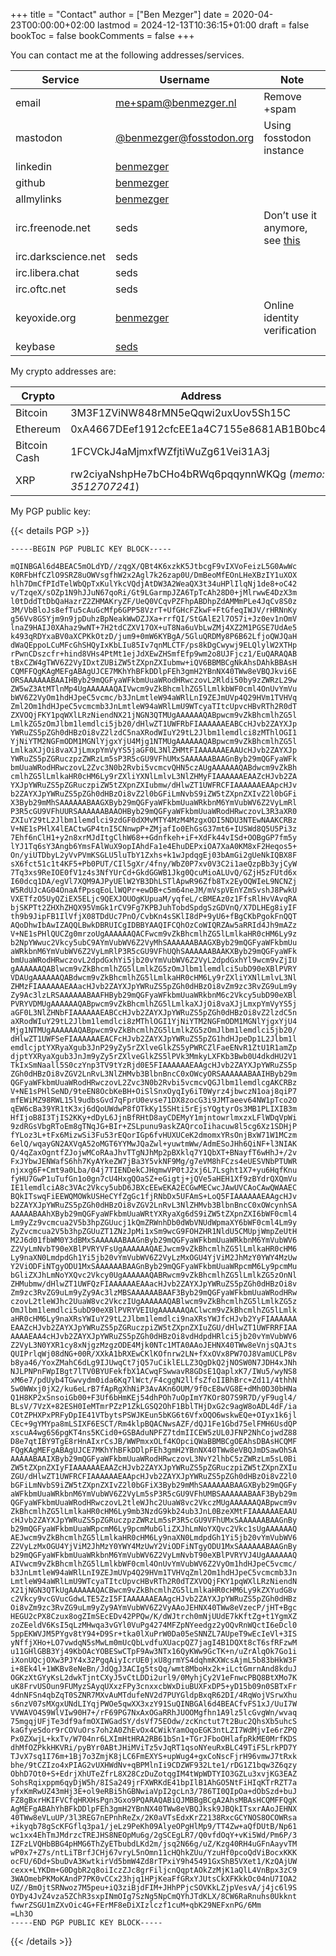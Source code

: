 +++
title = "Contact"
author = ["Ben Mezger"]
date = 2020-04-23T00:00:00+02:00
lastmod = 2024-12-13T10:36:15+01:00
draft = false
bookToc = false
bookComments = false
+++

You can contact me at the following addresses/services.

| Service             | Username                                                                                                  | Note                                                          |
|---------------------|-----------------------------------------------------------------------------------------------------------|---------------------------------------------------------------|
| email               | [me+spam@benmezger.nl](mailto:me+spam@benmezger.nl)                                                       | Remove +spam                                                  |
| mastodon            | [@benmezger@fosstodon.org](https://fosstodon.org/@benmezger)                                              | Using fosstodon instance                                      |
| linkedin            | [benmezger](https://www.linkedin.com/in/benmezger/)                                                       |                                                               |
| github              | [benmezger](https://github.com/benmezger)                                                                 |                                                               |
| allmylinks          | [benmezger](https://links.seds.nl)                                                                        |                                                               |
| irc.freenode.net    | seds                                                                                                      | Don&rsquo;t use it anymore, see [this](https://www.kline.sh/) |
| irc.darkscience.net | seds                                                                                                      |                                                               |
| irc.libera.chat     | seds                                                                                                      |                                                               |
| irc.oftc.net        | seds                                                                                                      |                                                               |
| keyoxide.org        | [benmezger](https://keyoxide.org/hkp/5903%200E5A%204512%201DE0%20987D%209806%207357%20E344%20D6C3%20C795) | Online identity verification                                  |
| keybase             | [seds](https://keybase.io/seds)                                                                           |                                                               |

My crypto addresses are:

| Crypto       | Address                                                 |
|--------------|---------------------------------------------------------|
| Bitcoin      | 3M3F1ZViNW848rMN5eQqwi2uxUov5Sh15C                      |
| Ethereum     | 0xA4667DEef1912cfcEE1a4C7155e8681AB1B0bc4a              |
| Bitcoin Cash | 1FCVCkJ4aMjmxfWZfjtiWuZg61Vei31A3j                      |
| XRP          | rw2ciyaNshpHe7bCHo4bRWq6pqqynnWKQg (_memo: 3512707241_) |

My PGP public key:

{{< details PGP >}}

```text
-----BEGIN PGP PUBLIC KEY BLOCK-----

mQINBGAl6d4BEAC5mOLdYD//zqgX/QBt4K6xzkK5JtbcgF9vIXVoFeizL5G0AwWc
K0RFbHfCZlO9SRZ8uOWVsgfhW2x2Agl7k26zap0U/DmBeoMfEOnLHeXBzIY1uXOX
hlh7DmCfPIdTelWbQpTxKulYkcVQdjAtDW3A2WeaQX3t34uHPlIlqNj1de8+oC42
v/TzqeX/sOZp1N9hJJuN67qoRi/Gt9LGarmpJZA6TpTcAh28D0+jMlrwwE4DzX3m
l0tDddTtDbQaHazrZ2ZHMAKryZF/UeQ0VCqvPZFhpABDhpZdAMMmPLe4JqCv8S0z
3M/VbBloJs8efTu5cAuGcMfp6GPP58VzrT+UfGHcFZkwF+FtGfeqIWJV/rHRNnKy
g56Vv8GSYjm9n9jpDuhzBpNeakWwDZJXa+rrfQI/StGAlE2l7O57i+Jz0ev1nOmV
lnaZ9HAIJ0XAhaz9wNT+7H2tdCZXV17OX+uT8Na6uVbLwZMj4XZ2M1PGSE7UdAe5
k493qRDYxaBV0aXCPKkOtzD/jum9+0mW6KYBgA/5GluQRDMy8P6B62LfjoQWJQaH
dWaQEppoLCuMFcGhSHQyIxKbLIu85Iv7qnMLCTF/ps8kDgCwywj9ELQlylW2XTHp
rPwnCDszcfr+hind8VHs4PtMt1ejJdXEwZHSmfEfp9wm2o8UJFjcz1/EuQARAQAB
tBxCZW4gTWV6Z2VyIDxtZUBiZW5tZXpnZXIubmw+iQV6BBMBCgNkAhsDAhkBBAsH
CQMFFQgKAgMEFgABAgUJCE7MKhYhBFkDDlpFEh3gmH2YBnNX40TWw8eVBQJkvi6E
ORSAAAAAABAAIHByb29mQGFyaWFkbmUuaWRodHRwczovL2Rldi50by9zZWRzL29w
ZW5wZ3AtMTlnMp4UgAAAAAAQAIVwcm9vZkBhcmlhZG5lLmlkbWF0cml4OnUvYmVu
bWV6Z2VyOm1hdHJpeC5vcmc/b3JnLmtleW94aWRlLnI9ZEJmUVp4Q29HVm1TVHVq
Zml2Om1hdHJpeC5vcmcmb3JnLmtleW94aWRlLmU9WTcyaTItcUpvcHBvRTh2R0dT
ZXVOQjFKY1pqWXlLRzNiendNX21jNGN3QTMUgAAAAAAQABpwcm9vZkBhcmlhZG5l
LmlkZG5zOmJlbm1lemdlci5jb20/dHlwZT1UWFRbFIAAAAAAEABCcHJvb2ZAYXJp
YWRuZS5pZGh0dHBzOi8vZ2lzdC5naXRodWIuY29tL2Jlbm1lemdlci8zMThlOGI1
YjNiYTM2NGFmODM1MGNlYjgxYjU4Mjg1NTMUgAAAAAAQABpwcm9vZkBhcmlhZG5l
LmlkaXJjOi8vaXJjLmxpYmVyYS5jaGF0L3NlZHMtFIAAAAAAEAAUcHJvb2ZAYXJp
YWRuZS5pZGRuczpzZWRzLm5sP3R5cGU9VFhUMxSAAAAAABAAGnByb29mQGFyaWFk
bmUuaWRodHRwczovL2Zvc3N0b2Rvbi5vcmcvQHN5czAUgAAAAAAQABdwcm9vZkBh
cmlhZG5lLmlkaHR0cHM6Ly9rZXliYXNlLmlvL3NlZHMyFIAAAAAAEAAZcHJvb2ZA
YXJpYWRuZS5pZGRuczpiZW5tZXpnZXIubmw/dHlwZT1UWFRCFIAAAAAAEAApcHJv
b2ZAYXJpYWRuZS5pZGh0dHBzOi8vZ2l0bGFiLmNvbS9iZW5tZXpnZXIvZ2l0bGFi
X3Byb29mMhSAAAAAABAAGXByb29mQGFyaWFkbmUuaWRkbnM6YmVubWV6Z2VyLmRl
P3R5cGU9VFhUURSAAAAAABAAOHByb29mQGFyaWFkbmUuaWRodHRwczovL3R3aXR0
ZXIuY29tL2Jlbm1lemdlci9zdGF0dXMvMTY4MzM4MzgxODI5NDU3NTEwNAAKCRBz
V+NE1sPHlX4lEACtwGP4tnI5CNnwpP+ZMjafIo0EhGsG37mt6+IUSWd8Q5U5Pi3z
7Ehf6nClH1+y2n8xrMJdItgClhW68++Gdnfkeh+iF+XdFk44vISd+OOBgGP7fm5y
lYJ1Tq6sY3Angb6YmsFAlWuX9opIAhdFa1e4EhuDEPxiOA7XaA0KM8xF2Heqos5+
On/yiUTDbyL2yVvPVmKSGLU5luTbY1Zxhs+k1wJpdqgEj03bAmGi2gUeNkIQBX8F
sX6fct51c1t4KF5+Pb0PUT/CIl5gXr/4fny/WbZ0P7xv0V3C2i1aeQzpBb3yjCyW
7Tq3xs9ReIOE0fV1z4s3NfYUrCd+GkdGGWB1Jkg0QcuMioALUvQ/GZjH5zFUtd6x
I60dcq1DA/egVl7XQM9AJPyUElW2YB3DhLSTlApwR96Zfb8Tx2EyOQWIeL9NCNZj
W5RdUJcAG04OnaAfPpsqEoLlWQPr+ewDB+c5m64neJM/mVspVEnYZmSvshJ8PwkU
VXETfzO5UyQZiEX5ELjc9QEXJOUOgKUpuaM/yqfeL/cBMEAz0z1FfsRlHvVAvqRA
bjSKPTt2ZHXhZHQX95VmGk1rCV9Fg7KPBJuhTobdSpdgSzGDVnQ/X7DLHEg8iyIF
th9b9JipFB1IlVfjX08TDdUc7PnO/CvbKn4sSKlI8dP+9yU6+fBgCKbPgokFnQQT
AQoDhwIbAwIZAQQLBwkDBRUICgIDBBYAAQIFCQhOzCoWIQRZAw5aRRId4Jh9mAZz
V+NE1sPHlQUCZg0mrzoUgAAAAAAQACFwcm9vZkBhcmlhZG5lLmlkaHR0cHM6Ly9z
b2NpYWwuc2Vkcy5ubC9AYmVubWV6Z2VyMhSAAAAAABAAGXByb29mQGFyaWFkbmUu
aWRkbnM6YmVubWV6Z2VyLmRlP3R5cGU9VFhUQhSAAAAAABAAKXByb29mQGFyaWFk
bmUuaWRodHRwczovL2dpdGxhYi5jb20vYmVubWV6Z2VyL2dpdGxhYl9wcm9vZjIU
gAAAAAAQABlwcm9vZkBhcmlhZG5lLmlkZG5zOmJlbm1lemdlci5ubD90eXBlPVRY
VDAUgAAAAAAQABdwcm9vZkBhcmlhZG5lLmlkaHR0cHM6Ly9rZXliYXNlLmlvL3Nl
ZHMzFIAAAAAAEAAacHJvb2ZAYXJpYWRuZS5pZGh0dHBzOi8vZm9zc3RvZG9uLm9y
Zy9Ac3lzLRSAAAAAABAAFHByb29mQGFyaWFkbmUuaWRkbnM6c2Vkcy5ubD90eXBl
PVRYVDMUgAAAAAAQABpwcm9vZkBhcmlhZG5lLmlkaXJjOi8vaXJjLmxpYmVyYS5j
aGF0L3NlZHNbFIAAAAAAEABCcHJvb2ZAYXJpYWRuZS5pZGh0dHBzOi8vZ2lzdC5n
aXRodWIuY29tL2Jlbm1lemdlci8zMThlOGI1YjNiYTM2NGFmODM1MGNlYjgxYjU4
Mjg1NTMUgAAAAAAQABpwcm9vZkBhcmlhZG5lLmlkZG5zOmJlbm1lemdlci5jb20/
dHlwZT1UWFSeFIAAAAAAEACFcHJvb2ZAYXJpYWRuZS5pZG1hdHJpeDp1L2Jlbm1l
emdlcjptYXRyaXgub3JnP29yZy5rZXlveGlkZS5yPWRCZlFaeENvR1ZtU1R1amZp
djptYXRyaXgub3JnJm9yZy5rZXlveGlkZS5lPVk3MmkyLXFKb3Bwb0U4dkdHU2V1
TkIxSmNaall5S0czYnp3TV9tYzRjd0E5FIAAAAAAEAAgcHJvb2ZAYXJpYWRuZS5p
ZGh0dHBzOi8vZGV2LnRvL3NlZHMvb3BlbnBncC0xOWcyORSAAAAAABAAIHByb29m
QGFyaWFkbmUuaWRodHRwczovL2Zvc3N0b2Rvbi5vcmcvQGJlbm1lemdlcgAKCRBz
V+NE1sPHlSeND/9teEN8OcbKeBH+OiSlSnxOyqIy6iT0Wyrz4jbwczN1oaj8qiP7
mfEWiMZ98RWL15l9udbsGvd7qFprU0evse71DX8zocG3i9JMTaeev64NW1pTco2O
qEW6cBa39YR1tK3xj6dQoUWdwP8fOTkKy15SHti5rEjsYQgtyrOs3MB1PLIXIB3m
HfIjoB8I3TjIS2KKy+dDyL6JjnBfRHtD8ayCDEMyY1mjntowrlmxzxLFlWDqVpWi
9zdRGsVbgRToEm8gTNqJG+BIr+ZSLpunu9askZAQrcoIihacuw8l5cg6Xz1SDHjP
fYLoz3L+tFx6MizwSi3Fu53rEQorIGp6fvHUXUCeK2dmomxYRsOnjBxW71W1MCzm
6elQ/wqayGN2AXVqA52oMGT6YYMwJQaZwl+yuwtmWw/AdmESoJHh6QiNF+l3NIAK
Q/4qZaxOgntfZJojwMCoRAaJhvTTgNJhMp2pBXklq7Y1QbXT+BNayfT6wHhJ+/2v
FxJYbwJENWafS6hh7KyAYkeZW7jBa3Y5vkNF9Mg/g7eVM8hFCzs4eUESVNbPTUWR
njxxg6F+Cmt9a0Lba/04j7TIENDekCJHqmwVP0tJ2xj6L7Lsght1X7+yu6HqfKnu
fyHU7GwP1uTufGn1o0gn7cU4HxgQOaSZ+eGigtj+jQVe5aHEH1Xf9zBYdrQXQmVu
IE1lemdlciA8c3VAc2Vkcy5ubD6JBXcEEwEKA2ECGwMECwcJAwUVCAoCAwQWAAEC
BQkITswqFiEEWQMOWkUSHeCYfZgGc1fjRNbDx5UFAmS+LoQ5FIAAAAAAEAAgcHJv
b2ZAYXJpYWRuZS5pZGh0dHBzOi8vZGV2LnRvL3NlZHMvb3BlbnBncC0xOWcynhSA
AAAAABAAhXByb29mQGFyaWFkbmUuaWRtYXRyaXg6dS9iZW5tZXpnZXI6bWF0cml4
Lm9yZz9vcmcua2V5b3hpZGUucj1kQmZRWnhDb0dWbVNUdWpmaXY6bWF0cml4Lm9y
ZyZvcmcua2V5b3hpZGUuZT1ZNzJpMi1xSm9wcG9FOHZHR1NldU5CMUpjWmpZeUtH
M2J6d01fbWM0Y3dBMxSAAAAAABAAGnByb29mQGFyaWFkbmUuaWRkbnM6YmVubWV6
Z2VyLmNvbT90eXBlPVRYVFsUgAAAAAAQAEJwcm9vZkBhcmlhZG5lLmlkaHR0cHM6
Ly9naXN0LmdpdGh1Yi5jb20vYmVubWV6Z2VyLzMxOGU4YjViM2JhMzY0YWY4MzUw
Y2ViODFiNTgyODU1MxSAAAAAABAAGnByb29mQGFyaWFkbmUuaWRpcmM6Ly9pcmMu
bGliZXJhLmNoYXQvc2Vkcy0UgAAAAAAQABRwcm9vZkBhcmlhZG5lLmlkZG5zOnNl
ZHMubmw/dHlwZT1UWFQzFIAAAAAAEAAacHJvb2ZAYXJpYWRuZS5pZGh0dHBzOi8v
Zm9zc3RvZG9uLm9yZy9Ac3lzMBSAAAAAABAAF3Byb29mQGFyaWFkbmUuaWRodHRw
czovL2tleWJhc2UuaW8vc2VkczIUgAAAAAAQABlwcm9vZkBhcmlhZG5lLmlkZG5z
OmJlbm1lemdlci5ubD90eXBlPVRYVEIUgAAAAAAQAClwcm9vZkBhcmlhZG5lLmlk
aHR0cHM6Ly9naXRsYWIuY29tL2Jlbm1lemdlci9naXRsYWJfcHJvb2YyFIAAAAAA
EAAZcHJvb2ZAYXJpYWRuZS5pZGRuczpiZW5tZXpnZXIuZGU/dHlwZT1UWFRRFIAA
AAAAEAA4cHJvb2ZAYXJpYWRuZS5pZGh0dHBzOi8vdHdpdHRlci5jb20vYmVubWV6
Z2VyL3N0YXR1cy8xNjgzMzgzODE4Mjk0NTc1MTA0AAoJEHNX40TWw8eVnjsQAJts
QUIPrlqWj08dNG+00R/XXkA1bRXEwCKlKOfnrw2LN+fXxOVx8PW7OJ8VamUCLP8v
b8ya46/YoxZMahC6dLg9IJUwqCt7jQ57uCiklELLZ3QgDkQ2jNOSW0N7JDH4xJNh
NJLPNPnFWpIBgt7lTV0BYUFekfbX1ACwqFSwwavR8GDsE1QaplxK7/IWu5/wyNS8
xM6e7/pdUyb4TGwvydm0ida6Kq7lWct/F4cggN2llfsZfoIIBhBrc+Zd11/4thhN
5w0WWxj0jX2/ku6eLrB7fApRgXhNiP3AvAKn6OUM/9f0cE8wVG8E+dMh0D30bHNa
Q1H8KP2xSnsoiGb00+F3Uf6bHmKEj54dhPOh7uOpImY7KOr8O7S9R7D/yF9ugl4/
BLsV/7VzX+82ESH0IeMTmrPZzP1ZkLGSQ2OhF1BblTHjDxG2c9agW8oADL4dF/ia
COtZPHXPxPRFyDpIE41VTbytsPSWJKEun5bKG6t6VfxOQO6wskwEQe+OIyx1k6jl
CEc+9gYMYpa8mLSIXF6ESCT/Rm4klpBQACNwsAZF/dQJ1Fe1Gbd75elFMH6UsdQP
xscuA4wg6S6pgKT4ns5KCid0+GSBAduNPFZ7tdmIICEW5zUL0JFNP2NhCojwdZ88
D8e7qtIBY9TgE8rHnAIxrCsJB/WWPmxxOLf4KOpciQWaBBMBCgOEAhsDBAsHCQMF
FQgKAgMEFgABAgUJCE7MKhYhBFkDDlpFEh3gmH2YBnNX40TWw8eVBQJmDSawOhSA
AAAAABAAIXByb29mQGFyaWFkbmUuaWRodHRwczovL3NvY2lhbC5zZWRzLm5sL0Bi
ZW5tZXpnZXIyFIAAAAAAEAAZcHJvb2ZAYXJpYWRuZS5pZGRuczpiZW5tZXpnZXIu
ZGU/dHlwZT1UWFRCFIAAAAAAEAApcHJvb2ZAYXJpYWRuZS5pZGh0dHBzOi8vZ2l0
bGFiLmNvbS9iZW5tZXpnZXIvZ2l0bGFiX3Byb29mMhSAAAAAABAAGXByb29mQGFy
aWFkbmUuaWRkbnM6YmVubWV6Z2VyLm5sP3R5cGU9VFhUMBSAAAAAABAAF3Byb29m
QGFyaWFkbmUuaWRodHRwczovL2tleWJhc2UuaW8vc2VkczMUgAAAAAAQABpwcm9v
ZkBhcmlhZG5lLmlkaHR0cHM6Ly9mb3NzdG9kb24ub3JnL0BzeXMtFIAAAAAAEAAU
cHJvb2ZAYXJpYWRuZS5pZGRuczpzZWRzLm5sP3R5cGU9VFhUMxSAAAAAABAAGnBy
b29mQGFyaWFkbmUuaWRpcmM6Ly9pcmMubGliZXJhLmNoYXQvc2Vkc1sUgAAAAAAQ
AEJwcm9vZkBhcmlhZG5lLmlkaHR0cHM6Ly9naXN0LmdpdGh1Yi5jb20vYmVubWV6
Z2VyLzMxOGU4YjViM2JhMzY0YWY4MzUwY2ViODFiNTgyODU1MxSAAAAAABAAGnBy
b29mQGFyaWFkbmUuaWRkbnM6YmVubWV6Z2VyLmNvbT90eXBlPVRYVJ4UgAAAAAAQ
AIVwcm9vZkBhcmlhZG5lLmlkbWF0cml4OnUvYmVubWV6Z2VyOm1hdHJpeC5vcmc/
b3JnLmtleW94aWRlLnI9ZEJmUVp4Q29HVm1TVHVqZml2Om1hdHJpeC5vcmcmb3Jn
LmtleW94aWRlLmU9WTcyaTItcUpvcHBvRTh2R0dTZXVOQjFKY1pqWXlLRzNiendN
X21jNGN3QTkUgAAAAAAQACBwcm9vZkBhcmlhZG5lLmlkaHR0cHM6Ly9kZXYudG8v
c2Vkcy9vcGVucGdwLTE5ZzI5FIAAAAAAEAAgcHJvb2ZAYXJpYWRuZS5pZGh0dHBz
Oi8vZm9zc3RvZG9uLm9yZy9AYmVubWV6Z2VyAAoJEHNX40TWw8eVzecP/jHT+Bgc
HEGU2cPX8Czux8ogZImSEcEDv42PPQw/K/dWJtrch0mNjUUdE7kKftZg+t1YgmXZ
zoZEeldV6KsI5qLzMHwqa3vGYl0VuPg4274MFZpNYeedgz2yOQvRnWQctI6eDcl0
5ppEKWVJM5PYgv8tY94+D9Sr+tka0lXuPrW0Da05eSNNZL7AUpeT9wEcIeVl+3IS
yNffjXHo+LO7vwdqN5sMwLm0mUcQbLvdfuXUacpQZ7jagI4B1DQXt8cT6sfRFzwM
u11GHlGBB3Yj49KbOAcYOBESwCTpF9Aw3NTx16QyKWw9GcTK+n/uZrAlqOk7Go1i
iXonUQcjOXw3PJY4x32PgqAiyIcrUE0jxU8grmYS4dqhmKXWcsAjmL5b83bHkW3F
i+8Ek4l+1WKBv8eNeBn/JdQgJ3ACIg5tsQq/wmt8MboHx2k+iLctGmrnAnd8kduJ
OGKzXtGYyKsL2dwkTjntCXyJ5vCtLDDi2url9/0MyhjCy2V1eFnwcPBQ8BtXMo7K
uK8FrvUSOun9FUMyzSAyqUXxzFPy3cnxxcbWxDiuBUXFxDP5+yD15b09n0SBTxFr
4dnNFSn4qbZqT0SZNR7MXvAuMTdufeNV2d7PUYGldpBxqR62DI/4RqWojVSrwXhu
s6nzV07sMXgxUNdLIYqjPWOe5qwXX3xzY91SuQINBGAl6d4BEACfvFS1xJ/UuI7W
VVWAVO4S9WlVIw90H7+/rF69PG7NxAxOGaRRhJUOOMgfhn1A9lz5lcGvgWn/wvaq
75mgqjUFjTe3df9afmOXIWGadSY/dsVf75EOdw/zcKnctut7t2Buc2QhsXb5uhcS
kaGfyeSdor9rCOVuOrs7oh2A0ZhEvOx4CWikYamOqoEGK3ntLZI7WdMjvIe6rZPQ
Px0ZXwjL+kxTv/W704nr6LXImHtHRA2RB61bSn1+TGrJFboOHlafpRkME0MrfKDS
dhMfOZPkkHKVRi/pyBYr0ABtJHiMViTz5vJqRT1qsoNYeuRxBLC49TiF5LrkPD7Y
TJvX7sq1I76m+1Bj7o3ZmjK8jLC6FmEXYS+upWug4+gxCoNscFjrH96vmwJ7tRxk
bhe/9tCZIzo4xPIAG2vUXHWdNv+qBPMlnIi9CDZWF932Lte1/rDG1Z1bqw3Z6qzy
ObhD7Ot0+S+EdrjXhUTeZfrL8X28CzDuZotqgIM4tWpWDTYIO3GZLu3xvjKG3EAZ
SohsRqixppm6qyDjW5h/8ISa249jrFXWRKdE41bpIlB1AhGO5NtFiHIqKTrRZT7a
yfxKmRwUZ43mHj3E+ol9eRBi5hGBNwiaVpI2gcLn3/786TI0QIpOa+dObSzd+buJ
FZ8gBxrHKIFVCfqHRXHsPgn3Gxo9PQARAQABiQJMBBgBCgA2AhsMBAsHCQMFFQgK
AgMEFgABAhYhBFkDDlpFEh3gmH2YBnNX40TWw8eVBQJksk9JBQkITsxrAAoJEHNX
40TWw8eVLuUP/3l3REG7nEPnhReZx/2K0aVTsEdxKrZ2138RxcGCYNOS8OCOWRsa
+ikyqb78gScKFGflq3pa1/jeLz9PeKh09AlyeOPgHlMp9/TT4Zw+aQfDUtB/Np61
wc1xx4EhTmJMdrzcTREJHS8NEOpMu6g/2gSCEgLR7/Q0vfdOqY+vKi5Wd/Pm6P/3
IZFzLVQHbBBG4pHMG6ThZyETbubdLKd2m/jsq2N66g/uZ/Kzg40RH4uGFnAayvTM
wP0x7+Z7s/ntLiTBrfJCHj67vryL5nOmn11cHQhkZUu/YzuHf0pcoQdViBocxKKK
ocFU/6Dd+SbuDvA3KwtkirVd5bmW4Zd8rTPxiY9h45491GxShB5VXet1/KzQAjUW
cexx+LYKDm+G0DgbR2q8oiIczZJc8grFiljcnQqptAOkZzMjK1aQlL4VnBpx3zC9
3WAOmebPKMoKAndP7PK0vCCx23hjq1HPjKeaFfGRxYJUtsCkXFKkkOc04nU7IOA2
UZ//BmOjtSRNwoz7M5peu+iQ3ziBjdFIM+JHhPPjcSOVKkLZjpVesvA/j4jc6l9S
OYDy4JvZ4vza5ZChR3sxpINmOIg7SzNg5NpCmQYhJTdKLX/8CW6RaRnuhs0Ukknt
fwwrZSGU1mZXvOic4G+FErMF8eDiXIzlczf1cuM+qbK29NEFxnPG/6Mm
=Lh3O
-----END PGP PUBLIC KEY BLOCK-----
```

{{< /details >}}
